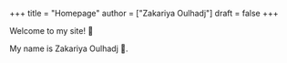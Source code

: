 +++
title = "Homepage"
author = ["Zakariya Oulhadj"]
draft = false
+++

Welcome to my site! 🎉

My name is Zakariya Oulhadj 🌲.
